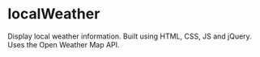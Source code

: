 # localWeather
Display local weather information. Built using HTML, CSS, JS and jQuery. Uses the Open Weather Map API.
